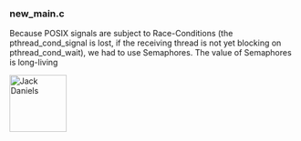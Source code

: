 ### new_main.c 

Because POSIX signals are subject to Race-Conditions (the pthread_cond_signal is lost, if the receiving thread is not yet blocking on pthread_cond_wait), we had to use Semaphores.
The value of Semaphores is long-living 

<img src="https://cdn.prod.www.manager-magazin.de/images/4467ecb4-8989-49ff-8dee-db7e8ca97493_w948_r1.778_fpx56.31_fpy50.jpg" alt="Jack Daniels" style="height: 100px;"/>
